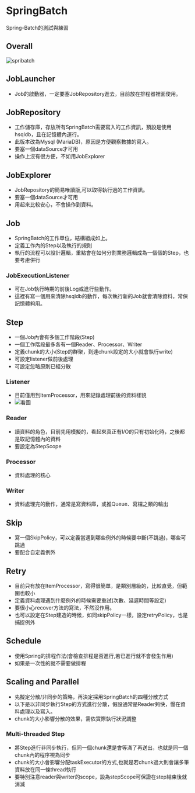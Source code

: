 # SpringBatch
Spring-Batch的測試與練習

## Overall

![spribatch](https://user-images.githubusercontent.com/24807021/45210259-a74be000-b2c1-11e8-86fa-0d3085812500.png)

## JobLauncher
- Job的啟動器，一定要塞JobRepository進去，目前放在排程器裡面使用。

## JobRepository

- 工作儲存庫，存放所有SpringBatch需要寫入的工作資訊，預設是使用hsqldb，且在記憶體內運行。
- 此版本改為Mysql (MariaDB)，原因是方便觀察數據的寫入。
- 要塞一個dataSource才可用
- 操作上沒有很方便，不如用JobExplorer

## JobExplorer

- JobRepository的簡易唯讀版,可以取得執行過的工作資訊。
- 要塞一個dataSource才可用
- 用起來比較安心，不會操作到資料。

## Job

- SpringBatch的工作單位，結構組成如上。
- 定義工作內的Step以及執行的規則
- 執行的流程可以設計邏輯，重點會在如何分割業務邏輯成為一個個的Step，也要考慮併行

### JobExecutionListener

- 可在Job執行時期的前後Log或進行些動作。
- 這裡有寫一個用來清除hsqldb的動作，每次執行新的Job就會清除資料，常保記憶體夠用。

## Step

- 一個Job內會有多個工作階段(Step)
- 一個工作階段最多各有一個Reader、Processor、Writer
- 定義chunk的大小(Step的群聚，到達chunk設定的大小就會執行write)
- 可設定listener做前後處理
- 可設定忽略原則已經分散

### Listener
- 目前僅用到ItemProcessor，用來記錄處理前後的資料樣貌
- ![看圖](https://upload-images.jianshu.io/upload_images/5384456-635ef0821a2d799a.png)

### Reader
- 讀資料的角色，目前先用模擬的，看起來真正有I/O的只有初始化時，之後都是取記憶體內的資料
- 要設定為StepScope

### Processor
- 資料處理的核心

### Writer
- 資料處理完的動作，通常是寫資料庫，或推Queue、寫檔之類的輸出

## Skip
- 寫一個SkipPolicy，可以定義當遇到哪些例外的時候要中斷(不跳過)，哪些可跳過
- 要配合自定義例外

## Retry
- 目前只有放在ItemProcessor，寫得很簡單，是類別層級的，比較直覺，但範圍也較小
- 定義資料處理遇到什麼例外的時候需要重試(次數、延遲時間等設定)
- 要很小心recover方法的寫法，不然沒作用。
- 也可以設定在Step建造的時候，如同skipPolicy一樣，設定retryPolicy，也是捕捉例外

## Schedule
- 使用Spring的排程作法(會檢查排程是否進行,若已進行就不會發生作用)
- 如果是一次性的就不需要做排程

## Scaling and Parallel
- 先擬定分散/非同步的策略，再決定採用SpringBatch的四種分散方式
- 以下是以非同步執行Step的方式進行分散，假設通常是Reader夠快，慢在資料處理以及寫入。
- chunk的大小影響分散的效果，需依實際執行狀況調整

### Multi-threaded Step
- 將Step進行非同步執行，但同一個chunk還是會等滿了再送出，也就是同一個chunk內的程序視為同步
- chunk的大小會影響分配taskExecutor的方式,也就是若chunk過大則會讓多筆資料放在同一條thread執行
- 要特別注意reader與writer的scope，設為stepScope可保證在step結束後就消滅
